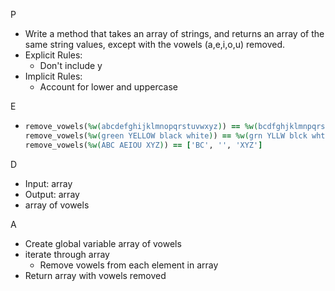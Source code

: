P

- Write a method that takes an array of strings, and returns an array of the same string values, except with the vowels (a,e,i,o,u) removed.
- Explicit Rules:
  - Don't include y
- Implicit Rules:
  - Account for lower and uppercase

E

- ````ruby
  remove_vowels(%w(abcdefghijklmnopqrstuvwxyz)) == %w(bcdfghjklmnpqrstvwxyz)
  remove_vowels(%w(green YELLOW black white)) == %w(grn YLLW blck wht)
  remove_vowels(%w(ABC AEIOU XYZ)) == ['BC', '', 'XYZ']
  ````

D

- Input: array
- Output: array
- array of vowels

A

- Create global variable array of vowels
- iterate through array
  - Remove vowels from each element in array
- Return array with vowels removed

